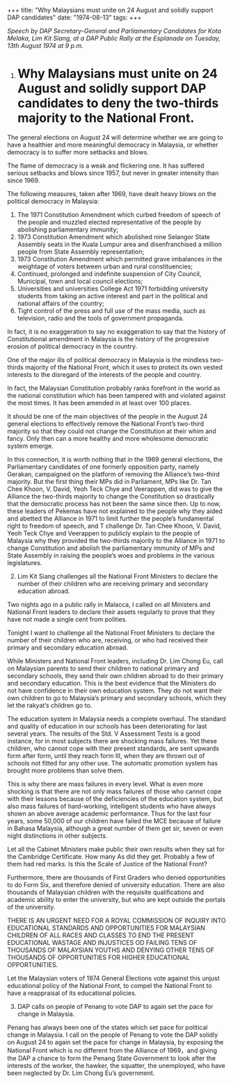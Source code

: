 +++ 
title: "Why Malaysians must unite on 24 August and solidly support DAP candidates"
date: "1974-08-13"
tags:
+++

_Speech by DAP Secretary-General and Parliamentary Candidates for Kota Melaka, Lim Kit Siang, at a DAP Public Rally at the Esplanade on Tuesday, 13th August 1974 at 9 p.m._

1. # Why Malaysians must unite on 24 August and solidly support DAP candidates to deny the two-thirds majority to the National Front.
 
The general elections on August 24 will determine whether we are going to have a healthier and more meaningful democracy in Malaysia, or whether democracy is to suffer more setbacks and blows.</u>

The flame of democracy is a weak and flickering one. It has suffered serious setbacks and blows since 1957, but never in greater intensity than since 1969.

The following measures, taken after 1969, have dealt heavy blows on the political democracy in Malaysia:

1.	The 1971 Constitution Amendment which curbed freedom of speech of the people and muzzled elected representative of the people by abolishing parliamentary immunity;
2.	1973 Constitution Amendment which abolished nine Selangor State Assembly seats in the Kuala Lumpur area and disenfranchised a million people from State Assembly representation;
3.	1973 Constitution Amendment which permitted grave imbalances in the weightage of voters between urban and rural constituencies; 
4.	Continued, prolonged and indefinite suspension of City Council, Municipal, town and local council elections;
5.	Universities and universities College Act 1971 forbidding university students from taking an active interest and part in the political and national affairs of the country;
6.	Tight control of the press and full use of the mass media, such as television, radio and the tools of government propaganda.

In fact, it is no exaggeration to say no exaggeration to say that the history of Constitutional amendment in Malaysia is the history of the progressive erosion of political democracy in the country.

One of the major ills of political democracy in Malaysia is the mindless two-thirds majority of the National Front, which it uses to protect its own vested interests to the disregard of the interests of the people and country.

In fact, the Malaysian Constitution probably ranks forefront in the world as the national constitution which has been tampered with and violated against the most times. It has been amended in at least over 100 places.

It should be one of the main objectives of the people in the August 24 general elections to effectively remove the National Front’s two-third majority so that they could not change the Constitution at their whim and fancy. Only then can a more healthy and more wholesome democratic system emerge.

In this connection, it is worth nothing that in the 1969 general elections, the Parliamentary candidates of one formerly opposition party, namely Gerakan, campaigned on the platform of removing the Alliance’s two-third majority. But the first thing their MPs did in Parliament, MPs like Dr. Tan Chee Khoon, V. David, Yeoh Teck Chye and Veerappen, did was to give the Alliance the two-thirds majority to change the Constitution so drastically that the democratic process has not been the same since then. Up to now, these leaders of Pekemas have not explained to the people why they aided and abetted the Alliance in 1971 to limit further the people’s fundamental right to freedom of speech, and T challenge Dr. Tan Chee Khoon, V. David, Yeoh Teck Chye and Veerappen to publicly explain to the people of Malaysia why they provided the two-thirds majority to the Alliance in 1971 to change Constitution and abolish the parliamentary immunity of MPs and State Assembly in raising the people’s woes and problems in the various legislatures.

2. Lim Kit Siang challenges all the National Front Ministers to declare the number of their children who are receiving primary and secondary education abroad. 
 
Two nights ago in a public rally in Malacca, I called on all Ministers and National Front leaders to declare their assets regularly to prove that they have not made a single cent from polities.

Tonight I want to challenge all the National Front Ministers to declare the number of their children who are, receiving, or who had received their primary and secondary education abroad. 

While Ministers and National Front leaders, including Dr. Lim Chong Eu, call on Malaysian parents to send their children to national primary and secondary schools, they send their own children abroad to do their primary and secondary education. This is the best evidence that the Ministers do not have confidence in their own education system. They do not want their own children to go to Malaysia’s primary and secondary schools, which they let the rakyat’s children go to.

The education system in Malaysia needs a complete overhaul. The standard and quality of education in our schools has been deteriorating for last several years. The results of the Std. V Assessment Tests is a good instance, for in most subjects there are shocking mass failures. Yet these children, who cannot cope with their present standards, are sent upwards form after form, until they reach form III, when they are thrown out of schools not fitted for any other use. The automatic promotion system has brought more problems than solve them.

This is why there are mass failures in every level. What is even more shocking is that there are not only mass failures of those who cannot cope with their lessons because of the deficiencies of the education system, but also mass failures of hard-working, intelligent students who have always shown an above average academic performance. Thus for the last four years, some 50,000 of our children have failed the MCE because of failure in Bahasa Malaysia, although a great number of them get sir, seven or even night distinctions in other subjects.

Let all the Cabinet Ministers make public their own results when they sat for the Cambridge Certificate. How many As did they get. Probably a few of them had red marks. Is this the Scale of Justice of the National Front? 

Furthermore, there are thousands of First Graders who denied opportunities to do Form Six, and therefore denied of university education. There are also thousands of Malaysian children with the requisite qualifications and academic ability to enter the university, but who are kept outside the portals of the university.

THERE IS AN URGENT NEED FOR A ROYAL COMMISSION OF INQUIRY INTO EDUCATIONAL STANDARDS AND OPPORTUNITIES FOR MALAYSIAN CHILDREN OF ALL RACES AND CLASSES TO END THE PRESENT EDUCATIONAL WASTAGE AND INJUSTICES OD FAILING TENS OF THOUSANDS OF MALAYSIAN YOUTHS AND DENYING OTHER TENS OF THOUSANDS OF OPPORTUNITIES FOR HIGHER EDUCATIONAL OPPORTUNITIES.

Let the Malaysian voters of 1974 General Elections vote against this unjust educational policy of the National Front, to compel the National Front to have a reappraisal of its educational policies. 

3. DAP calls on people of Penang to vote DAP to again set the pace for change in Malaysia.

Penang has always been one of the states which set pace for political change in Malaysia. I call on the people of Penang to vote the DAP solidly on August 24 to again set the pace for change in Malaysia, by exposing the National Front which is no different from the Alliance of 1969，and giving the DAP a chance to form the Penang State Government to look after the interests of the worker, the hawker, the squatter, the unemployed, who have been neglected by Dr. Lim Chong Eu’s government.
 
